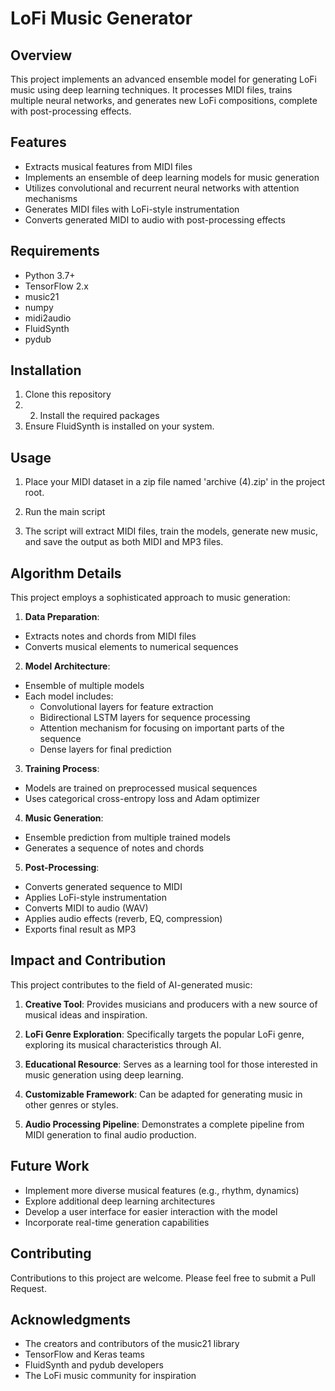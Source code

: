 # LoFi Music Generator

## Overview

This project implements an advanced ensemble model for generating LoFi music using deep learning techniques. It processes MIDI files, trains multiple neural networks, and generates new LoFi compositions, complete with post-processing effects.

## Features

- Extracts musical features from MIDI files
- Implements an ensemble of deep learning models for music generation
- Utilizes convolutional and recurrent neural networks with attention mechanisms
- Generates MIDI files with LoFi-style instrumentation
- Converts generated MIDI to audio with post-processing effects

## Requirements

- Python 3.7+
- TensorFlow 2.x
- music21
- numpy
- midi2audio
- FluidSynth
- pydub

## Installation

1. Clone this repository
2.  2. Install the required packages
3. Ensure FluidSynth is installed on your system.

## Usage

1. Place your MIDI dataset in a zip file named 'archive (4).zip' in the project root.

2. Run the main script
3. The script will extract MIDI files, train the models, generate new music, and save the output as both MIDI and MP3 files.

## Algorithm Details

This project employs a sophisticated approach to music generation:

1. **Data Preparation**:
- Extracts notes and chords from MIDI files
- Converts musical elements to numerical sequences

2. **Model Architecture**:
- Ensemble of multiple models
- Each model includes:
  - Convolutional layers for feature extraction
  - Bidirectional LSTM layers for sequence processing
  - Attention mechanism for focusing on important parts of the sequence
  - Dense layers for final prediction

3. **Training Process**:
- Models are trained on preprocessed musical sequences
- Uses categorical cross-entropy loss and Adam optimizer

4. **Music Generation**:
- Ensemble prediction from multiple trained models
- Generates a sequence of notes and chords

5. **Post-Processing**:
- Converts generated sequence to MIDI
- Applies LoFi-style instrumentation
- Converts MIDI to audio (WAV)
- Applies audio effects (reverb, EQ, compression)
- Exports final result as MP3

## Impact and Contribution

This project contributes to the field of AI-generated music:

1. **Creative Tool**: Provides musicians and producers with a new source of musical ideas and inspiration.

2. **LoFi Genre Exploration**: Specifically targets the popular LoFi genre, exploring its musical characteristics through AI.

3. **Educational Resource**: Serves as a learning tool for those interested in music generation using deep learning.

4. **Customizable Framework**: Can be adapted for generating music in other genres or styles.

5. **Audio Processing Pipeline**: Demonstrates a complete pipeline from MIDI generation to final audio production.

## Future Work

- Implement more diverse musical features (e.g., rhythm, dynamics)
- Explore additional deep learning architectures
- Develop a user interface for easier interaction with the model
- Incorporate real-time generation capabilities

## Contributing

Contributions to this project are welcome. Please feel free to submit a Pull Request.

## Acknowledgments

- The creators and contributors of the music21 library
- TensorFlow and Keras teams
- FluidSynth and pydub developers
- The LoFi music community for inspiration
   
